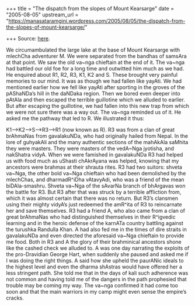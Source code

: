 +++
title = "The dispatch from the slopes of Mount Kearsarge"
date = "2005-08-05"
upstream_url = "https://manasataramgini.wordpress.com/2005/08/05/the-dispatch-from-the-slopes-of-mount-kearsarge/"

+++
Source: [here](https://manasataramgini.wordpress.com/2005/08/05/the-dispatch-from-the-slopes-of-mount-kearsarge/).

We circumambulated the large lake at the base of Mount Kearsarge with mlechCha adventurer M. We were separated from the bandhas of samsAra at that point. We saw the old va\~nga chieftain at the end of it. The va\~nga had battled our old foe for a long time and outwitted him much as we had. He enquired about R1, R2, R3, K1, K2 and S. These brought very painful memories to our mind. It was as though we had fallen like yayAti. We had mentioned earlier how we fell like yayAti after sporting in the groves of the pAShaNDa’s hill in the daNDaka region. Then we bored even deeper into pAtAla and then escaped the terrible guillotine which we alluded to earlier. But after escaping the guillotine, we had fallen into this new trap from which we were not sure there was a way out. The va\~nga reminded us of it. He asked me the pathway that led to R. We illustrated it thus:

K1–>K2–>S–>R3–>R1 (now known as R). R3 was from a clan of great brAhmaNas from gavalakuNDa, who had originally hailed from Nepal. In the lore of guhyakAli and the many authentic sections of the mahAkAla saMhita they were masters. They were masters of the vedA\~Nga jyotisha, and nakShatra vidyA. When we were famished in gavalakuNDa R3 had helped us with food much as uShasti chAkrAyana was helped, knowing that my ancestors were brahmas at their shrauta rites. R3 had two suitors: shveta va\~Nga, the other bold va\~Nga chieftain who had been demolished by the mlechChas, and dharmadR^iDha vAtavyAdi, who was a friend of the mean biDAla-smashru. Shveta va\~Nga of the sAvarNa branch of bhArgavas won the battle for R3. But R3 after that was struck by a terrible affliction from, which it was almost certain that there was no return. But R3’s clansmen using their mighty vidyA’s just redeemed the amR^ita of R3 to reincarnate her and save themselves. R3 had a friend A, who also came from a clan of great brAhmaNas who had distinguished themselves in their R^igvedic learning and in the heroic defense of the karnATa country battling against the turushka Randulla Khan. A had also fed me in the times of dire straits in gavalakuNDa and even directed the aforesaid va\~Nga chieftain to provide me food. Both in R3 and A the glory of their brahminical ancestors shone like the cashed check we alluded to. A was one day narrating the exploits of the pro-Dravidian George Hart, when suddenly she paused and asked me if I was doing the right things. A said how she upheld the paurANic ideals to the highest level and even the dharma shAstras would have offered her a less stringent path. She told me that in the days of kali such adherence was not common and having told me of the dangers in the path prophesied that trouble may be coming my way. The va\~nga confirmed it had come too soon and that the main warriors in my camp might even sense the empire’s cracks.

